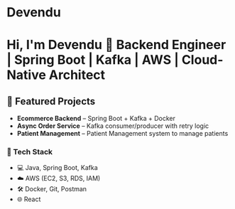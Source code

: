 # Devendu
# Hi, I'm Devendu 👋 Backend Engineer | Spring Boot | Kafka | AWS | Cloud-Native Architect
## 📌 Featured Projects
- **Ecommerce Backend** – Spring Boot + Kafka + Docker
- **Async Order Service** – Kafka consumer/producer with retry logic
- **Patient Management** – Patient Management system to manage patients
  
### 🧰 Tech Stack
- 💻 Java, Spring Boot, Kafka
- ☁️ AWS (EC2, S3, RDS, IAM)
- 🛠️ Docker, Git, Postman
- 🌐 React
